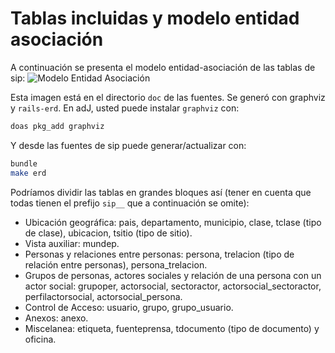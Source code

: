 # Tablas incluidas y modelo entidad asociación

A continuación se presenta el modelo entidad-asociación de las tablas de sip:
![Modelo Entidad Asociación](https://github.com/pasosdeJesus/sip/raw/master/doc/erd.png)

Esta imagen está en el directorio `doc` de las fuentes. Se generó con graphviz y `rails-erd`. En adJ, usted puede instalar `graphviz` con:
```sh
doas pkg_add graphviz
```
Y desde las fuentes de sip puede generar/actualizar con:
```sh
bundle
make erd
```

Podríamos dividir las tablas en grandes bloques así (tener en cuenta que todas tienen el prefijo ```sip__``` que a continuación se omite):
- Ubicación geográfica: pais, departamento, municipio, clase, tclase (tipo de clase), ubicacion, tsitio (tipo de sitio).
- Vista auxiliar: mundep.
- Personas y relaciones entre personas: persona, trelacion (tipo de relación entre personas), persona_trelacion.
- Grupos de personas, actores sociales y relación de una persona con un actor social: grupoper, actorsocial, sectoractor, actorsocial_sectoractor, perfilactorsocial, actorsocial_persona.
- Control de Acceso: usuario, grupo, grupo_usuario.
- Anexos: anexo.
- Miscelanea: etiqueta, fuenteprensa, tdocumento (tipo de documento) y oficina.
